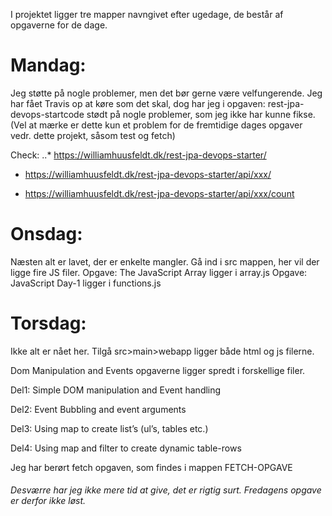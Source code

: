I projektet ligger tre mapper navngivet efter ugedage, de består af opgaverne for de dage.

# Mandag:
Jeg støtte på nogle problemer, men det bør gerne være velfungerende.
Jeg har fået Travis op at køre som det skal, dog har jeg i opgaven: rest-jpa-devops-startcode stødt på nogle problemer, som jeg ikke har kunne fikse. (Vel at mærke er dette kun et problem for de fremtidige dages opgaver vedr. dette projekt, såsom test og fetch)

Check: 
..* https://williamhuusfeldt.dk/rest-jpa-devops-starter/ 
- https://williamhuusfeldt.dk/rest-jpa-devops-starter/api/xxx/
+ https://williamhuusfeldt.dk/rest-jpa-devops-starter/api/xxx/count


# Onsdag:
Næsten alt er lavet, der er enkelte mangler.
Gå ind i src mappen, her vil der ligge fire JS filer.
Opgave: The JavaScript Array ligger i array.js
Opgave: JavaScript Day-1 ligger i functions.js


# Torsdag:
Ikke alt er nået her.
Tilgå src>main>webapp ligger både html og js filerne.

Dom Manipulation and Events opgaverne ligger spredt i forskellige filer.

Del1: Simple DOM manipulation and Event handling

Del2: Event Bubbling and event arguments

Del3: Using map to create list’s (ul’s, tables etc.)

Del4: Using map and filter to create dynamic table-rows

Jeg har berørt fetch opgaven, som findes i mappen FETCH-OPGAVE



###### Desværre har jeg ikke mere tid at give, det er rigtig surt. Fredagens opgave er derfor ikke løst.
